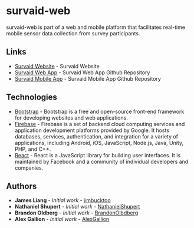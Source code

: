 # survaid-web

survaid-web is part of a web and mobile platform that facilitates real-time mobile sensor data collection from survey participants.

## Links

* [Survaid Website](https://survaidapp.com/) - Survaid Website
* [Survaid Web App](https://github.com/jimbucktoo/survaid-web/) - Survaid Web App Github Repository
* [Survaid Mobile App](https://github.com/jimbucktoo/survaid-ios/) - Survaid Mobile App Github Repository

## Technologies

* [Bootstrap](https://www.getbootstrap.com/) - Bootstrap is a free and open-source front-end framework for developing websites and web applications.
* [Firebase](https://firebase.google.com/) - Firebase is a set of backend cloud computing services and application development platforms provided by Google. It hosts databases, services, authentication, and integration for a variety of applications, including Android, iOS, JavaScript, Node.js, Java, Unity, PHP, and C++.
* [React](https://reactjs.org/) - React is a JavaScript library for building user interfaces. It is maintained by Facebook and a community of individual developers and companies.

## Authors

* **James Liang** - *Initial work* - [jimbucktoo](https://github.com/jimbucktoo/)
* **Nathaniel Shupert** - *Initial work* - [NathanielShupert](https://github.com/NathanielShupert)
* **Brandon Oldberg** - *Initial work* - [BrandonOlbdberg](https://github.com/BrandonOlbdberg)
* **Alex Gallion** - *Initial work* - [AlexGallion](https://github.com/AlexGallion)
